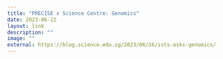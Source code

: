 ```yaml
---
title: "PRECISE x Science Centre: Genomics"
date: 2023-06-22
layout: link
description: ""
image: ""
external: https://blog.science.edu.sg/2023/06/16/ists-asks-genomics/
---
```


